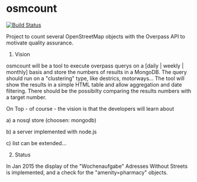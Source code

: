osmcount
========

[![Build Status](https://travis-ci.org/TheFive/osmcount.svg?branch=SwitchToPostgres)](https://travis-ci.org/TheFive/osmcount)

Project to count several OpenStreetMap objects with the Overpass API to motivate quality assurance.

1. Vision

osmcount will be a tool to execute overpass querys on a [daily | weekly | monthly] basis and store the numbers of results 
in a MongoDB. The query should run on a "clustering" type, like destrics, motorways...
The tool will show the results in a simple HTML table and allow aggregation and date filtering. There should be the possibilty 
comparing the results numbers with a target number.

On Top - of course - the vision is that the developers will learn about

a) a nosql store (choosen: mongodb)

b) a server implemented with node.js

c) list can be extended...



2. Status

In Jan 2015 the display of the "Wochenaufgabe" Adresses Without Streets is implemented,
and a check for the "amenity=pharmacy" objects.

